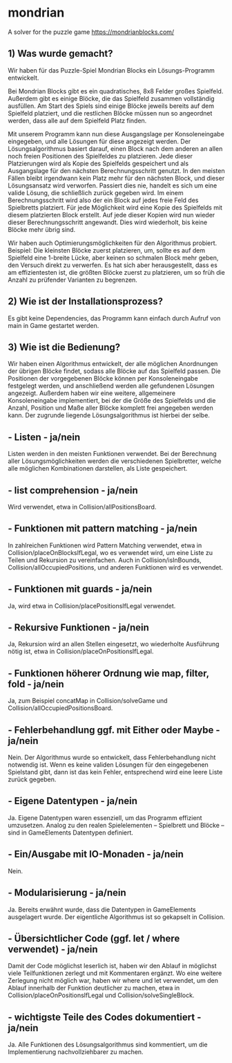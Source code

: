 # mondrian

A solver for the puzzle game https://mondrianblocks.com/

## 1) Was wurde gemacht?
Wir haben für das Puzzle-Spiel Mondrian Blocks ein Lösungs-Programm entwickelt.

Bei Mondrian Blocks gibt es ein quadratisches, 8x8 Felder großes Spielfeld. Außerdem gibt es einige Blöcke, die das Spielfeld zusammen vollständig ausfüllen. Am Start des Spiels sind einige Blöcke jeweils bereits auf dem Spielfeld platziert, und die restlichen Blöcke müssen nun so angeordnet werden, dass alle auf dem Spielfeld Platz finden. <p>
Mit unserem Programm kann nun diese Ausgangslage per Konsoleneingabe eingegeben, und alle Lösungen für diese angezeigt werden. 
Der Lösungsalgorithmus basiert darauf, einen Block nach dem anderen an allen noch freien Positionen des Spielfeldes zu platzieren. Jede dieser Platzierungen wird als Kopie des Spielfelds gespeichert und als Ausgangslage für den nächsten Berechnungsschritt genutzt. In den meisten Fällen bleibt irgendwann kein Platz mehr für den nächsten Block, und dieser Lösungsansatz wird verworfen. Passiert dies nie, handelt es sich um eine valide Lösung, die schließlich zurück gegeben wird.
Im einem Berechnungsschritt wird also der ein Block auf jedes freie Feld des Spielbretts platziert. Für jede Möglichkeit wird  eine Kopie des Spielfelds mit diesem platzierten Block erstellt. Auf jede dieser Kopien wird nun wieder dieser Berechnungsschritt angewandt. Dies wird wiederholt, bis keine Blöcke mehr übrig sind. <p>
Wir haben auch Optimierungsmöglichkeiten für den Algorithmus probiert. Beispiel: Die kleinsten Blöcke zuerst platzieren, um, sollte es auf dem Spielfeld eine 1-breite Lücke, aber keinen so schmalen Block mehr geben, den Versuch direkt zu verwerfen. Es hat sich aber herausgestellt, dass es am effizientesten ist, die größten Blöcke zuerst zu platzieren, um so früh die Anzahl zu prüfender Varianten zu begrenzen.

## 2) Wie ist der Installationsprozess?
Es gibt keine Dependencies, das Programm kann einfach durch Aufruf von main in Game gestartet werden.

## 3) Wie ist die Bedienung?
Wir haben einen Algorithmus entwickelt, der alle möglichen Anordnungen der übrigen Blöcke findet, sodass alle Blöcke auf das Spielfeld passen. Die Positionen der vorgegebenen Blöcke können per Konsoleneingabe festgelegt werden, und anschließend werden alle gefundenen Lösungen angezeigt.
Außerdem haben wir eine weitere, allgemeinere Konsoleneingabe implementiert, bei der die Größe des Spielfelds und die Anzahl, Position und Maße aller Blöcke komplett frei angegeben werden kann. Der zugrunde liegende Lösungsalgorithmus ist hierbei der selbe.


## - Listen - ja/nein
Listen werden in den meisten Funktionen verwendet. Bei der Berechnung aller Lösungsmöglichkeiten werden die verschiedenen Spielbretter, welche alle möglichen Kombinationen darstellen, als Liste gespeichert. 

## - list comprehension - ja/nein
Wird verwendet, etwa in Collision/allPositionsBoard.

## - Funktionen mit pattern matching - ja/nein	
In zahlreichen Funktionen wird Pattern Matching verwendet, etwa in Collision/placeOnBlocksIfLegal, wo es verwendet wird, um eine Liste zu Teilen und Rekursion zu vereinfachen. Auch in Collision/isInBounds, Collision/allOccupiedPositions, und anderen Funktionen wird es verwendet.

## - Funktionen mit guards - ja/nein
Ja, wird etwa in Collision/placePositionsIfLegal  verwendet.

## - Rekursive Funktionen - ja/nein
Ja, Rekursion wird an allen Stellen eingesetzt, wo wiederholte Ausführung nötig ist, etwa in Collision/placeOnPositionsIfLegal.

## - Funktionen höherer Ordnung wie map, filter, fold - ja/nein
Ja, zum Beispiel concatMap in Collision/solveGame und Collision/allOccupiedPositionsBoard.

## - Fehlerbehandlung ggf. mit Either oder Maybe - ja/nein
Nein. Der Algorithmus wurde so entwickelt, dass Fehlerbehandlung nicht notwendig ist. Wenn es keine validen Lösungen für den eingegebenen Spielstand gibt, dann ist das kein Fehler, entsprechend wird eine leere Liste zurück gegeben.

## - Eigene Datentypen - ja/nein
Ja. Eigene Datentypen waren essenziell, um das Programm effizient umzusetzen. Analog zu den realen Spielelementen – Spielbrett und Blöcke – sind in GameElements Datentypen definiert.

## - Ein/Ausgabe mit IO-Monaden - ja/nein
Nein.

## - Modularisierung - ja/nein
Ja. Bereits erwähnt wurde, dass die Datentypen in GameElements ausgelagert wurde. 	Der eigentliche Algorithmus ist so gekapselt in Collision.

## - Übersichtlicher Code (ggf. let / where verwendet) - ja/nein
Damit der Code möglichst leserlich ist, haben wir den Ablauf in möglichst viele Teilfunktionen zerlegt und mit Kommentaren ergänzt. Wo eine weitere Zerlegung nicht möglich war, haben wir where und let verwendet, um den Ablauf innerhalb der Funktion deutlicher zu machen, etwa in Collision/placeOnPositionsIfLegal und Collision/solveSingleBlock.

## - wichtigste Teile des Codes dokumentiert - ja/nein
Ja. Alle Funktionen des Lösungsalgorithmus sind kommentiert, um die Implementierung nachvollziehbarer zu machen.
